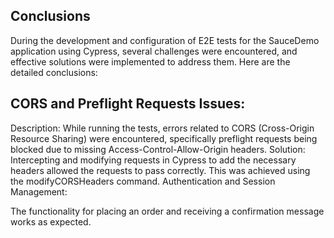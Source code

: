 ## Conclusions
During the development and configuration of E2E tests for the SauceDemo application using Cypress, several challenges were encountered, and effective solutions were implemented to address them. Here are the detailed conclusions:

## CORS and Preflight Requests Issues:

Description: While running the tests, errors related to CORS (Cross-Origin Resource Sharing) were encountered, specifically preflight requests being blocked due to missing Access-Control-Allow-Origin headers.
Solution: Intercepting and modifying requests in Cypress to add the necessary headers allowed the requests to pass correctly. This was achieved using the modifyCORSHeaders command.
Authentication and Session Management:

The functionality for placing an order and receiving a confirmation message works as expected.
